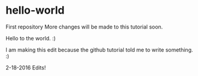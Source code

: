 # hello-world
First repository
More changes will be made to this tutorial soon.

Hello to the world. :)

I am making this edit because the github tutorial told me to write something. :)

2-18-2016 Edits!
